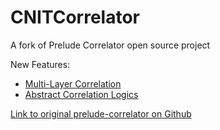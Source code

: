# CNITCorrelator
A fork of Prelude Correlator open source project

New Features:
 - [Multi-Layer Correlation](docs/multi-layer)
 - [Abstract Correlation Logics](docs/abstract-logic.md)
 
[Link to original prelude-correlator on Github](https://github.com/Prelude-SIEM/prelude-correlator)
